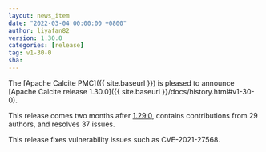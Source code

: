```yaml
---
layout: news_item
date: "2022-03-04 00:00:00 +0800"
author: liyafan82
version: 1.30.0
categories: [release]
tag: v1-30-0
sha:
---
```

<!--
{% comment %}
Licensed to the Apache Software Foundation (ASF) under one or more
contributor license agreements.  See the NOTICE file distributed with
this work for additional information regarding copyright ownership.
The ASF licenses this file to you under the Apache License, Version 2.0
(the "License"); you may not use this file except in compliance with
the License.  You may obtain a copy of the License at

http://www.apache.org/licenses/LICENSE-2.0

Unless required by applicable law or agreed to in writing, software
distributed under the License is distributed on an "AS IS" BASIS,
WITHOUT WARRANTIES OR CONDITIONS OF ANY KIND, either express or implied.
See the License for the specific language governing permissions and
limitations under the License.
{% endcomment %}
-->

The [Apache Calcite PMC]({{ site.baseurl }})
is pleased to announce
[Apache Calcite release 1.30.0]({{ site.baseurl }}/docs/history.html#v1-30-0).

This release comes two months after [1.29.0](#v1-29-0),
contains contributions from 29 authors,
and resolves 37 issues.

This release fixes vulnerability issues
such as CVE-2021-27568.
